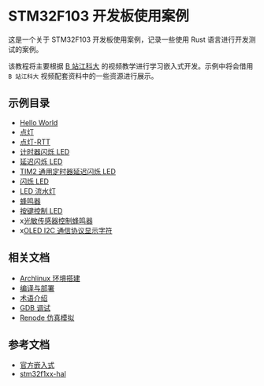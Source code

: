 # STM32F103 开发板使用案例

这是一个关于 STM32F103 开发板使用案例，记录一些使用 Rust 语言进行开发测试的案例。

该教程将主要根据 [B 站江科大](https://www.bilibili.com/video/BV1th411z7sn?p=1&vd_source=c459b4f4f90bc42bb5ddb5baf12e1bc7) 的视频教学进行学习嵌入式开发。示例中将会借用 `B 站江科大` 视频配套资料中的一些资源进行展示。

## 示例目录

- [Hello World](./app/helloworld)
- [点灯](./app/turns_user_led)
- [点灯-RTT](./app/turns_user_led_rtt)
- [计时器闪烁 LED](./app/timer_blinky)
- [延迟闪烁 LED](./app/delay_blinky)
- [TIM2 通用定时器延迟闪烁 LED](./app/tim2_timer_delay_blinky)
- [闪烁 LED](./app/blinky)
- [LED 流水灯](./app/led_flow_light)
- [蜂鸣器](./app/buzzer)
- [按键控制 LED](./app/key_control_led)
- x[光敏传感器控制蜂鸣器](./app/light_sensor_control_buzzer)
- x[OLED I2C 通信协议显示字符](./app/oled_i2c_show_character)

## 相关文档

- [Archlinux 环境搭建](./docs/Archlinux环境搭建.md)
- [编译与部署](./docs/编译与部署.md)
- [术语介绍](./docs/术语介绍.md)
- [GDB 调试](./docs/GDB调试.md)
- [Renode 仿真模拟](./docs/Renode仿真模拟.md)

## 参考文档

- [官方嵌入式](https://www.rust-lang.org/zh-CN/what/embedded)
- [stm32f1xx-hal](https://github.com/stm32-rs/stm32f1xx-hal)

